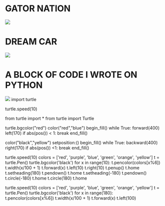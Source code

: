 <h1> GATOR NATION </h1>
<img src="https://user-images.githubusercontent.com/77600540/117094019-40a84a00-ad28-11eb-9224-58ab1b6037bc.jpg" />
<h1> DREAM CAR </h1>
<img src="https://user-images.githubusercontent.com/77600540/117094254-eeb3f400-ad28-11eb-80fe-6075ade20425.jpg" />
<h1> A BLOCK OF CODE I WROTE ON PYTHON </h1>
<img src="https://user-images.githubusercontent.com/77600540/117094389-4e120400-ad29-11eb-9876-a3cb415183b9.png">
import turtle

turtle.speed(10)

from turtle import *
from turtle import Turtle


turtle.bgcolor("red")
color("red","blue")
begin_fill()
while True:
    forward(400)
    left(170)
    if abs(pos()) < 1:
        break
end_fill()

color("black","yellow")
setposition:()
begin_fill()
while True:
    backward(400)
    right(170)
    if abs(pos()) <1:
        break
end_fill()

turtle.speed(10)
colors = ['red', 'purple', 'blue', 'green', 'orange', 'yellow']
t = turtle.Pen()
turtle.bgcolor('black')
for x in range(10):
    t.pencolor(colors[x%6])
    t.width(x/100 + 1)
    t.forward(x)
    t.left(10)
    t.right(10)
    t.penup()
    t.home
    t.setheading(180)
    t.pendown()
    t.home
    t.setheading(-180)
    t.pendown()
    t.circle(-180)
    t.home
    t.circle(180)
    t.home


turtle.speed(10)
colors = ['red', 'purple', 'blue', 'green', 'orange', 'yellow']
t = turtle.Pen()
turtle.bgcolor('black')
for x in range(180):
    t.pencolor(colors[x%6])
    t.width(x/100 + 1)
    t.forward(x)
    t.left(100)
